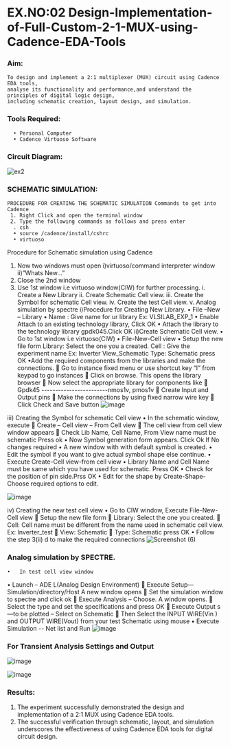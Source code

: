 # EX.NO:02 Design-Implementation-of-Full-Custom-2-1-MUX-using-Cadence-EDA-Tools

### Aim:
    To design and implement a 2:1 multiplexer (MUX) circuit using Cadence EDA tools,
    analyse its functionality and performance,and understand the principles of digital logic design,
    including schematic creation, layout design, and simulation.
### Tools Required:
      •	Personal Computer
      •	Cadence Virtuoso Software
### Circuit Diagram:
![ex2](https://github.com/user-attachments/assets/75527899-d11e-485e-9520-a15e817d094f)



### SCHEMATIC SIMULATION:
    PROCEDURE FOR CREATING THE SCHEMATIC SIMULATION Commands to get into Cadence
     1.	Right Click and open the terminal window
     2.	Type the following commands as follows and press enter
      . csh
      •	source /cadence/install/cshrc
      •	virtuoso 
      
  Procedure for Schematic simulation using Cadence
  1. Now two windows must open i)virtuoso/command interpreter window ii)”Whats New…”
  2. Close the 2nd window
  3. Use 1st window i.e virtuoso window(CIW) for further processing.
  i. Create a New Library
 ii. Create Schematic Cell view.
iii. Create the Symbol for schematic Cell view.
 iv. Create the test Cell view.
  v. Analog simulation by spectre
i)Procedure for Creating New Library.
•	File –New – Library
•	Name : Give name for ur library Ex: VLSILAB_EXP_1
•	Enable Attach to an existing technology library, Click OK
•	Attach the library to the technology library gpdk045.Click OK
ii)Create Schematic Cell view.
• Go to 1st window i.e virtuoso(CIW)
• File-New-Cell view
• Setup the new file form
    Library: Select the one you a created.
    Cell : Give the experiment name Ex: Inverter View_Schematic
    Type: Schematic press OK
•Add the required components from the libraries and make the connections.
 Go to instance fixed menu or use shortcut key “I” from keypad to go instances
 Click on browse. This opens the library browser
 Now select the appropriate library for components like 
 Gpdk45 ------------------------nmos1v,  pmos1v
 Create Input and Output pins
 Make the connections by using fixed narrow wire key
	Click Check and Save button
![image](https://github.com/user-attachments/assets/bd85c763-d697-4ab2-87f3-d677f24227ac)


 
iii)	Creating the Symbol for schematic Cell view
•	In the schematic window, execute 
	Create – Cell view – From Cell view
	The cell view from cell view window appears
	Check Lib Name, Cell Name, From View name must be schematic Press ok
•	Now Symbol generation form appears. Click Ok If No changes required
•	A new window with with default symbol is created.
•	Edit the symbol if you want to give actual symbol shape else continue.
•	Execute Create-Cell view-from cell view
•	Library Name and Cell Name must be same which you have used for schematic. Press OK
•	Check for the position of pin side.Prss OK
•	Edit for the shape by Create-Shape-Choose required options to edit.

 ![image](https://github.com/user-attachments/assets/ca09de2d-ba22-415f-a189-26893cdcc446)


iv)	Creating the new test cell view
•	Go to CIW window, Execute File-New-Cell view
	Setup the new file form
	Library: Select the one you created.
	Cell: Cell name must be different from the name used in schematic cell view. Ex: Inverter_test
	View: Schematic
	Type: Schematic press OK
•	Follow the step 3(ii) d to make the required connections
![Screenshot (6)](https://github.com/user-attachments/assets/1224aec4-cf75-49a4-99fb-aa52a13c0647)



### Analog simulation by SPECTRE.
    •	In test cell view window
•	Launch – ADE L(Analog Design Environment)
	Execute Setup—Simulation/directory/Host A new window opens
	Set the simulation window to spectre and click ok
	Execute Analysis – Choose. A window opens.
	Select the type and set the specifications and press OK
	Execute Output s—to be plotted – Select on Schematic
	Then Select the INPUT WIRE(Vin ) and OUTPUT WIRE(Vout) from your test Schematic using mouse
•	Execute Simulation -- Net list and Run
 ![image](https://github.com/user-attachments/assets/92eae130-d124-4f8b-a4b5-0040f418f193)

### For Transient Analysis Settings and Output
 ![image](https://github.com/user-attachments/assets/47f7be45-4763-4d32-9eae-c417d1b7d501)

![image](https://github.com/user-attachments/assets/e1ac3167-8183-479b-8117-422f726c3db4)




 

### Results:
1.	The experiment successfully demonstrated the design and implementation of a 2:1 MUX using Cadence EDA tools. 
2.	The successful verification through schematic, layout, and simulation underscores the effectiveness of using Cadence EDA tools for digital circuit design.
